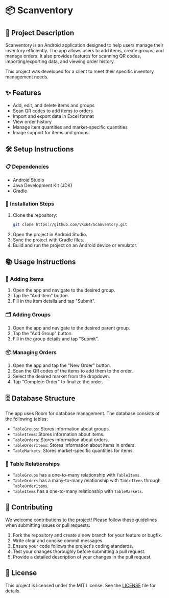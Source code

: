 # 📦 Scanventory

## 📖 Project Description

Scanventory is an Android application designed to help users manage their inventory efficiently. The app allows users to add items, create groups, and manage orders. It also provides features for scanning QR codes, importing/exporting data, and viewing order history.

This project was developed for a client to meet their specific inventory management needs.

## ✨ Features

- Add, edit, and delete items and groups
- Scan QR codes to add items to orders
- Import and export data in Excel format
- View order history
- Manage item quantities and market-specific quantities
- Image support for items and groups

## 🛠️ Setup Instructions

### 📋 Dependencies

- Android Studio
- Java Development Kit (JDK)
- Gradle

### 🚀 Installation Steps

1. Clone the repository:
   ```sh
   git clone https://github.com/VKx64/Scanventory.git
   ```
2. Open the project in Android Studio.
3. Sync the project with Gradle files.
4. Build and run the project on an Android device or emulator.

## 📚 Usage Instructions

### 📝 Adding Items

1. Open the app and navigate to the desired group.
2. Tap the "Add Item" button.
3. Fill in the item details and tap "Submit".

### 🗂️ Adding Groups

1. Open the app and navigate to the desired parent group.
2. Tap the "Add Group" button.
3. Fill in the group details and tap "Submit".

### 📦 Managing Orders

1. Open the app and tap the "New Order" button.
2. Scan the QR codes of the items to add them to the order.
3. Select the desired market from the dropdown.
4. Tap "Complete Order" to finalize the order.

## 🗄️ Database Structure

The app uses Room for database management. The database consists of the following tables:

- `TableGroups`: Stores information about groups.
- `TableItems`: Stores information about items.
- `TableOrders`: Stores information about orders.
- `TableOrderItems`: Stores information about items in orders.
- `TableMarkets`: Stores market-specific quantities for items.

### 🔗 Table Relationships

- `TableGroups` has a one-to-many relationship with `TableItems`.
- `TableOrders` has a many-to-many relationship with `TableItems` through `TableOrderItems`.
- `TableItems` has a one-to-many relationship with `TableMarkets`.

## 🤝 Contributing

We welcome contributions to the project! Please follow these guidelines when submitting issues or pull requests:

1. Fork the repository and create a new branch for your feature or bugfix.
2. Write clear and concise commit messages.
3. Ensure your code follows the project's coding standards.
4. Test your changes thoroughly before submitting a pull request.
5. Provide a detailed description of your changes in the pull request.

## 📄 License

This project is licensed under the MIT License. See the [LICENSE](LICENSE) file for details.
